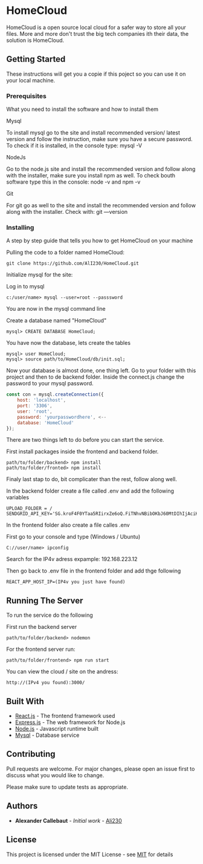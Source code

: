 # HomeCloud

HomeCloud is a open source local cloud for a safer way to store all your files. More and more don't trust the big tech companies ith their data, the solution is HomeCloud.

## Getting Started

These instructions will get you a copie if this poject so you can use it on your local machine.

### Prerequisites

What you need to install the software and how to install them

Mysql

To install mysql go to the site and install recommended version/ latest version and follow the instruction, make sure you have a secure password. To check if it is installed, in the console type: mysql -V

NodeJs

Go to the node.js site and install the recommended version and follow along with the installer, make sure you install npm as well. To check bouth software type this in the console: node -v and npm -v

Git

For git go as well to the site and install  the recommended version and follow along with the installer. Check with: git —version

### Installing

A step by step guide that tells you how to get HomeCloud on your machine

Pulling the code to a folder named HomeCloud:

```
git clone https://github.com/AlI230/HomeCloud.git
```

Initialize mysql for the site:

Log in to mysql

```
c:/user/name> mysql --user=root --passsword
```

You are now in the mysql command line

Create a database named "HomeCloud"

```
mysql> CREATE DATABASE HomeCloud;
```

You have now the database, lets create the tables

```
mysql> user HomeCloud;
mysql> source path/to/HomeCloud/db/init.sql;
```

Now your database is almost done, one thing left. Go to your folder with this project and then to de backend folder. Inside the connect.js change the password to your mysql password.

```javascript
const con = mysql.createConnection({
    host: 'localhost',
    port: '3306',
    user: 'root',
    password: 'yourpasswordhere', <--
    database: 'HomeCloud'
});
```

There are two things left to do before you can start the service.

First install packages inside the frontend and backend folder.

```
path/to/folder/backend> npm install
path/to/folder/fronted> npm install
```

Finaly last stap to do, bit complicater than the rest, follow along well.

In the backend folder create a file called .env and add the following variables

```
UPLOAD_FOLDER = /
SENDGRID_API_KEY='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'
```

In the frontend folder also create a file calles .env

First go to your console and type (Windows / Ubuntu)

```
C://user/name> ipconfig
```

Search for the IP4v adress expample: 192.168.223.12

Then go back to .env file in the frontend folder and add thge following

```
REACT_APP_HOST_IP=(IP4v you just have found)
```

## Running The Server

To run the service do the following

First run the backend server

```
path/to/folder/backend> nodemon
```

For the frontend server run:

```
path/to/folder/frontend> npm run start
```

You can view the cloud / site on the andress:

```
http://(IPv4 you found):3000/
```

## Built With

* [React.js](https://reactjs.org) - The frontend framework used
* [Express.js](https://expressjs.com/) - The web framework for Node.js
* [Node.js](https://nodejs.org/en/) - Javascript runtime built
* [Mysql](https://www.mysql.com/) - Database service

## Contributing

Pull requests are welcome. For major changes, please open an issue first to discuss what you would like to change.

Please make sure to update tests as appropriate.

## Authors

* **Alexander Callebaut** - *Initial work* - [Ali230](https://github.com/AlI230)

## License

This project is licensed under the MIT License - see [MIT](https://choosealicense.com/licenses/mit/) for details
